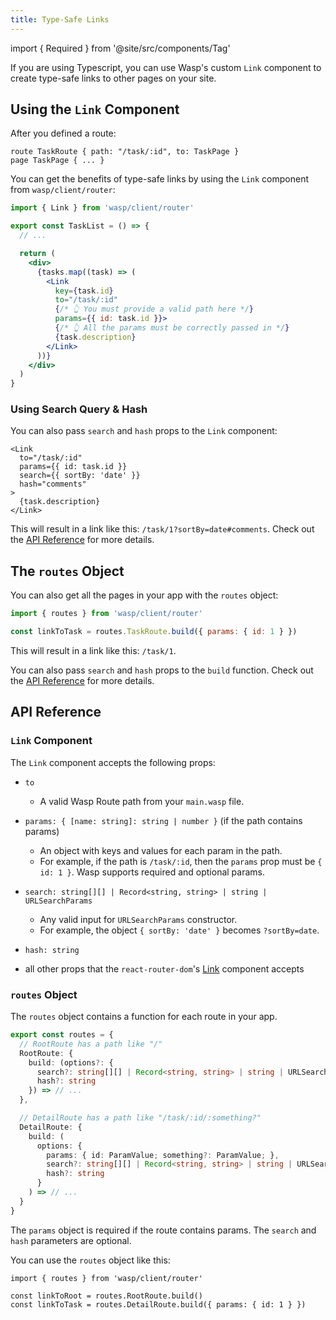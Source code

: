 ```yaml
---
title: Type-Safe Links
---
```


import { Required } from '@site/src/components/Tag'

If you are using Typescript, you can use Wasp's custom `Link` component to create type-safe links to other pages on your site.

## Using the `Link` Component

After you defined a route:

```wasp title="main.wasp"
route TaskRoute { path: "/task/:id", to: TaskPage }
page TaskPage { ... }
```

You can get the benefits of type-safe links by using the `Link` component from `wasp/client/router`:

```jsx title="TaskList.tsx"
import { Link } from 'wasp/client/router'

export const TaskList = () => {
  // ...

  return (
    <div>
      {tasks.map((task) => (
        <Link
          key={task.id}
          to="/task/:id"
          {/* 👆 You must provide a valid path here */}
          params={{ id: task.id }}>
          {/* 👆 All the params must be correctly passed in */}
          {task.description}
        </Link>
      ))}
    </div>
  )
}
```

### Using Search Query & Hash

You can also pass `search` and `hash` props to the `Link` component:

```tsx title="TaskList.tsx"
<Link
  to="/task/:id"
  params={{ id: task.id }}
  search={{ sortBy: 'date' }}
  hash="comments"
>
  {task.description}
</Link>
```

This will result in a link like this: `/task/1?sortBy=date#comments`. Check out the [API Reference](#link-component) for more details.

## The `routes` Object

You can also get all the pages in your app with the `routes` object:

```jsx title="TaskList.tsx"
import { routes } from 'wasp/client/router'

const linkToTask = routes.TaskRoute.build({ params: { id: 1 } })
```

This will result in a link like this: `/task/1`.

You can also pass `search` and `hash` props to the `build` function. Check out the [API Reference](#routes-object) for more details.


## API Reference

### `Link` Component

The `Link` component accepts the following props:
- `to` <Required />

  - A valid Wasp Route path from your `main.wasp` file.

- `params: { [name: string]: string | number }` <Required /> (if the path contains params)

  - An object with keys and values for each param in the path.
  - For example, if the path is `/task/:id`, then the `params` prop must be `{ id: 1 }`. Wasp supports required and optional params.

- `search: string[][] | Record<string, string> | string | URLSearchParams`

  - Any valid input for `URLSearchParams` constructor.
  - For example, the object `{ sortBy: 'date' }` becomes `?sortBy=date`.

- `hash: string`
- all other props that the `react-router-dom`'s [Link](https://v5.reactrouter.com/web/api/Link) component accepts


### `routes` Object

The `routes` object contains a function for each route in your app.

```ts title="router.tsx"
export const routes = {
  // RootRoute has a path like "/"
  RootRoute: {
    build: (options?: {
      search?: string[][] | Record<string, string> | string | URLSearchParams
      hash?: string
    }) => // ...
  },

  // DetailRoute has a path like "/task/:id/:something?"
  DetailRoute: {
    build: (
      options: {
        params: { id: ParamValue; something?: ParamValue; },
        search?: string[][] | Record<string, string> | string | URLSearchParams
        hash?: string
      }
    ) => // ...
  }
}
```

The `params` object is required if the route contains params. The `search` and `hash` parameters are optional.

You can use the `routes` object like this:

```tsx
import { routes } from 'wasp/client/router'

const linkToRoot = routes.RootRoute.build()
const linkToTask = routes.DetailRoute.build({ params: { id: 1 } })
```
